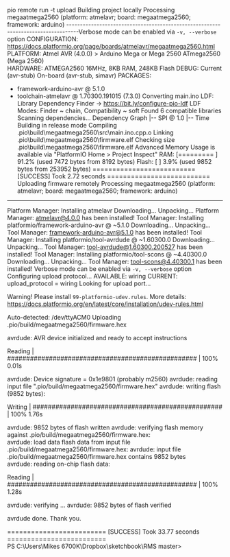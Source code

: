 pio remote run -t upload
Building project locally
Processing megaatmega2560 (platform: atmelavr; board: megaatmega2560; framework: arduino)
----------------------------------------------------------------------------------Verbose mode can be enabled via `-v, --verbose` option
CONFIGURATION: https://docs.platformio.org/page/boards/atmelavr/megaatmega2560.html
PLATFORM: Atmel AVR (4.0.0) > Arduino Mega or Mega 2560 ATmega2560 (Mega 2560)    
HARDWARE: ATMEGA2560 16MHz, 8KB RAM, 248KB Flash
DEBUG: Current (avr-stub) On-board (avr-stub, simavr)
PACKAGES:
 - framework-arduino-avr @ 5.1.0
 - toolchain-atmelavr @ 1.70300.191015 (7.3.0)
Converting main.ino
LDF: Library Dependency Finder -> https://bit.ly/configure-pio-ldf
LDF Modes: Finder ~ chain, Compatibility ~ soft
Found 6 compatible libraries
Scanning dependencies...
Dependency Graph
|-- SPI @ 1.0
|-- Time
Building in release mode
Compiling .pio\build\megaatmega2560\src\main.ino.cpp.o
Linking .pio\build\megaatmega2560\firmware.elf
Checking size .pio\build\megaatmega2560\firmware.elf
Advanced Memory Usage is available via "PlatformIO Home > Project Inspect"
RAM:   [========= ]  91.2% (used 7472 bytes from 8192 bytes)
Flash: [          ]   3.9% (used 9852 bytes from 253952 bytes)
========================== [SUCCESS] Took 2.72 seconds ==========================
Uploading firmware remotely
Processing megaatmega2560 (platform: atmelavr; board: megaatmega2560; framework: arduino)
--------------------------------------------------------------------------------  
Platform Manager: Installing atmelavr
Downloading...
Unpacking...
Platform Manager: atmelavr@4.0.0 has been installed!
Tool Manager: Installing platformio/framework-arduino-avr @ ~5.1.0
Downloading...
Unpacking...
Tool Manager: framework-arduino-avr@5.1.0 has been installed!
Tool Manager: Installing platformio/tool-avrdude @ ~1.60300.0
Downloading...
Unpacking...
Tool Manager: tool-avrdude@1.60300.200527 has been installed!
Tool Manager: Installing platformio/tool-scons @ ~4.40300.0
Downloading...
Unpacking...
Tool Manager: tool-scons@4.40300.1 has been installed!
Verbose mode can be enabled via `-v, --verbose` option
Configuring upload protocol...
AVAILABLE: wiring
CURRENT: upload_protocol = wiring
Looking for upload port...

Warning! Please install `99-platformio-udev.rules`.
More details: https://docs.platformio.org/en/latest/core/installation/udev-rules.html

Auto-detected: /dev/ttyACM0
Uploading .pio/build/megaatmega2560/firmware.hex

avrdude: AVR device initialized and ready to accept instructions

Reading | ################################################## | 100% 0.01s

avrdude: Device signature = 0x1e9801 (probably m2560)
avrdude: reading input file ".pio/build/megaatmega2560/firmware.hex"
avrdude: writing flash (9852 bytes):

Writing | ################################################## | 100% 1.76s

avrdude: 9852 bytes of flash written
avrdude: verifying flash memory against .pio/build/megaatmega2560/firmware.hex:   
avrdude: load data flash data from input file .pio/build/megaatmega2560/firmware.hex:
avrdude: input file .pio/build/megaatmega2560/firmware.hex contains 9852 bytes    
avrdude: reading on-chip flash data:

Reading | ################################################## | 100% 1.28s

avrdude: verifying ...
avrdude: 9852 bytes of flash verified

avrdude done.  Thank you.

========================= [SUCCESS] Took 33.77 seconds =========================  
PS C:\Users\Mikes 6700K\Dropbox\sketchbook\RMS master>








